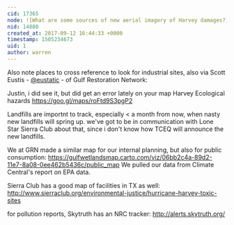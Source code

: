 ```yaml
---
cid: 17365
node: ![What are some sources of new aerial imagery of Harvey damages?](../notes/warren/09-12-2017/what-are-some-sources-of-new-aerial-imagery-of-harvey-damages)
nid: 14880
created_at: 2017-09-12 16:44:33 +0000
timestamp: 1505234673
uid: 1
author: warren
---
```


Also note places to cross reference to look for industrial sites, also via Scott Eustis - [@eustatic](/profile/eustatic) - of Gulf Restoration Network:


Justin, i did see it, but did get an error lately on your map
Harvey Ecological hazards
https://goo.gl/maps/roFtd9S3pgP2

Landfills are importnt to track, especially < a month from now, when nasty new landfills will spring up.  we've got to be in communication with Lone Star Sierra Club about that, since i don't know how TCEQ will announce the new landfills. 

We at GRN made a similar map for our internal planning, but also for public consumption:
https://gulfwetlandsmap.carto.com/viz/06bb2c4a-89d2-11e7-8a08-0ee462b5436c/public_map
We pulled our data from Climate Central's report on EPA data.

Sierra Club has a good map of facilities in TX as well:
http://www.sierraclub.org/environmental-justice/hurricane-harvey-toxic-sites

for pollution reports, Skytruth has an NRC tracker:
http://alerts.skytruth.org/
